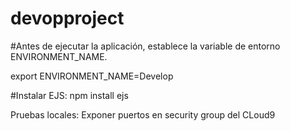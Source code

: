 # devopproject

#Antes de ejecutar la aplicación, establece la variable de entorno ENVIRONMENT_NAME.

export ENVIRONMENT_NAME=Develop

#Instalar EJS:
npm install ejs

Pruebas locales:
Exponer puertos en security group del CLoud9

